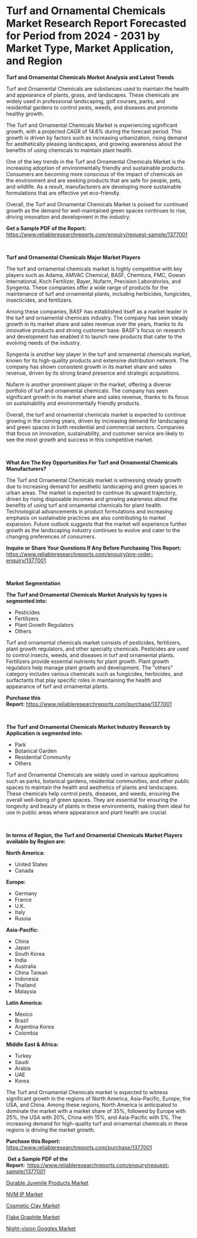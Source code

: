 <p><h1>Turf and Ornamental Chemicals Market Research Report Forecasted for Period from 2024 -  2031 by Market Type, Market Application, and Region</h1></p><p><strong>Turf and Ornamental Chemicals Market Analysis and Latest Trends</strong></p>
<p><p>Turf and Ornamental Chemicals are substances used to maintain the health and appearance of plants, grass, and landscapes. These chemicals are widely used in professional landscaping, golf courses, parks, and residential gardens to control pests, weeds, and diseases and promote healthy growth.</p><p>The Turf and Ornamental Chemicals Market is experiencing significant growth, with a projected CAGR of 14.6% during the forecast period. This growth is driven by factors such as increasing urbanization, rising demand for aesthetically pleasing landscapes, and growing awareness about the benefits of using chemicals to maintain plant health.</p><p>One of the key trends in the Turf and Ornamental Chemicals Market is the increasing adoption of environmentally friendly and sustainable products. Consumers are becoming more conscious of the impact of chemicals on the environment and are seeking products that are safe for people, pets, and wildlife. As a result, manufacturers are developing more sustainable formulations that are effective yet eco-friendly.</p><p>Overall, the Turf and Ornamental Chemicals Market is poised for continued growth as the demand for well-maintained green spaces continues to rise, driving innovation and development in the industry.</p></p>
<p><strong>Get a Sample PDF of the Report:&nbsp;</strong> <a href="https://www.reliableresearchreports.com/enquiry/request-sample/1377001">https://www.reliableresearchreports.com/enquiry/request-sample/1377001</a></p>
<p>&nbsp;</p>
<p><strong>Turf and Ornamental Chemicals Major Market Players</strong></p>
<p><p>The turf and ornamental chemicals market is highly competitive with key players such as Adama, AMVAC Chemical, BASF, Chemtura, FMC, Gowan International, Koch Fertilizer, Bayer, Nufarm, Precision Laboratories, and Syngenta. These companies offer a wide range of products for the maintenance of turf and ornamental plants, including herbicides, fungicides, insecticides, and fertilizers.</p><p>Among these companies, BASF has established itself as a market leader in the turf and ornamental chemicals industry. The company has seen steady growth in its market share and sales revenue over the years, thanks to its innovative products and strong customer base. BASF's focus on research and development has enabled it to launch new products that cater to the evolving needs of the industry.</p><p>Syngenta is another key player in the turf and ornamental chemicals market, known for its high-quality products and extensive distribution network. The company has shown consistent growth in its market share and sales revenue, driven by its strong brand presence and strategic acquisitions.</p><p>Nufarm is another prominent player in the market, offering a diverse portfolio of turf and ornamental chemicals. The company has seen significant growth in its market share and sales revenue, thanks to its focus on sustainability and environmentally friendly products.</p><p>Overall, the turf and ornamental chemicals market is expected to continue growing in the coming years, driven by increasing demand for landscaping and green spaces in both residential and commercial sectors. Companies that focus on innovation, sustainability, and customer service are likely to see the most growth and success in this competitive market.</p></p>
<p>&nbsp;</p>
<p><strong>What Are The Key Opportunities For Turf and Ornamental Chemicals Manufacturers?</strong></p>
<p><p>The Turf and Ornamental Chemicals market is witnessing steady growth due to increasing demand for aesthetic landscaping and green spaces in urban areas. The market is expected to continue its upward trajectory, driven by rising disposable incomes and growing awareness about the benefits of using turf and ornamental chemicals for plant health. Technological advancements in product formulations and increasing emphasis on sustainable practices are also contributing to market expansion. Future outlook suggests that the market will experience further growth as the landscaping industry continues to evolve and cater to the changing preferences of consumers.</p></p>
<p><strong>Inquire or Share Your Questions If Any Before Purchasing This Report:</strong> <a href="https://www.reliableresearchreports.com/enquiry/pre-order-enquiry/1377001">https://www.reliableresearchreports.com/enquiry/pre-order-enquiry/1377001</a></p>
<p>&nbsp;</p>
<p><strong>Market Segmentation</strong></p>
<p><strong>The Turf and Ornamental Chemicals Market Analysis by types is segmented into:</strong></p>
<p><ul><li>Pesticides</li><li>Fertilizers</li><li>Plant Growth Regulators</li><li>Others</li></ul></p>
<p><p>Turf and ornamental chemicals market consists of pesticides, fertilizers, plant growth regulators, and other specialty chemicals. Pesticides are used to control insects, weeds, and diseases in turf and ornamental plants. Fertilizers provide essential nutrients for plant growth. Plant growth regulators help manage plant growth and development. The "others" category includes various chemicals such as fungicides, herbicides, and surfactants that play specific roles in maintaining the health and appearance of turf and ornamental plants.</p></p>
<p><strong>Purchase this Report:&nbsp;</strong><a href="https://www.reliableresearchreports.com/purchase/1377001">https://www.reliableresearchreports.com/purchase/1377001</a></p>
<p>&nbsp;</p>
<p><strong>The Turf and Ornamental Chemicals Market Industry Research by Application is segmented into:</strong></p>
<p><ul><li>Park</li><li>Botanical Garden</li><li>Residential Community</li><li>Others</li></ul></p>
<p><p>Turf and Ornamental Chemicals are widely used in various applications such as parks, botanical gardens, residential communities, and other public spaces to maintain the health and aesthetics of plants and landscapes. These chemicals help control pests, diseases, and weeds, ensuring the overall well-being of green spaces. They are essential for ensuring the longevity and beauty of plants in these environments, making them ideal for use in public areas where appearance and plant health are crucial.</p></p>
<p>&nbsp;</p>
<p><strong>In terms of Region, the Turf and Ornamental Chemicals Market Players available by Region are:</strong></p>
<p>
    <p> <strong> North America: </strong>
        <ul>
            <li>United States</li>
            <li>Canada</li>
        </ul>
        </p> 
    <p> <strong> Europe: </strong>
        <ul>
            <li>Germany</li>
            <li>France</li>
            <li>U.K.</li>
            <li>Italy</li>
            <li>Russia</li>
        </ul>
        </p> 
    <p> <strong> Asia-Pacific: </strong>
        <ul>
            <li>China</li>
            <li>Japan</li>
            <li>South Korea</li>
            <li>India</li>
            <li>Australia</li>
            <li>China Taiwan</li>
            <li>Indonesia</li>
            <li>Thailand</li>
            <li>Malaysia</li>
        </ul>
        </p> 
    <p> <strong> Latin America: </strong>
        <ul>
            <li>Mexico</li>
            <li>Brazil</li>
            <li>Argentina Korea</li>
            <li>Colombia</li>
        </ul>
        </p> 
    <p> <strong> Middle East & Africa: </strong>
        <ul>
            <li>Turkey</li>
            <li>Saudi</li>
            <li>Arabia</li>
            <li>UAE</li>
            <li>Korea</li>
        </ul>
    </p>
    </p>
<p><p>The Turf and Ornamental Chemicals market is expected to witness significant growth in the regions of North America, Asia-Pacific, Europe, the USA, and China. Among these regions, North America is anticipated to dominate the market with a market share of 35%, followed by Europe with 25%, the USA with 20%, China with 15%, and Asia-Pacific with 5%. The increasing demand for high-quality turf and ornamental chemicals in these regions is driving the market growth.</p></p>
<p><strong>Purchase this Report: </strong><a href="https://www.reliableresearchreports.com/purchase/1377001">https://www.reliableresearchreports.com/purchase/1377001</a></p>
<p>&nbsp;<strong>Get a Sample PDF of the Report:&nbsp;&nbsp;</strong><a href="https://www.reliableresearchreports.com/enquiry/request-sample/1377001">https://www.reliableresearchreports.com/enquiry/request-sample/1377001</a></p>
<p><strong></strong></p>
<p><p><a href="https://silk-columnist-571.notion.site/Durable-Juvenile-Products-Market-Research-Report-The-Key-To-Successful-Business-Strategy-Forecasted-2cc22f9b88da49bd9a3eab1ff02679ed">Durable Juvenile Products Market</a></p><p><a href="https://view.publitas.com/reportprime-1/nvm-ip-market-analysis-and-market-size-global-industry-overview-market-segmentation-and-forecast-2024-to-2031/">NVM IP Market</a></p><p><a href="https://view.publitas.com/reportprime-1/cosmetic-clay-market-size-reflecting-a-forecast-till-2031-market-by-type-by-application-and-by-geography/">Cosmetic Clay Market</a></p><p><a href="https://cute-banjo-8ca.notion.site/Flake-Graphite-Market-Size-Reflecting-a-Forecast-Till-2031-Market-By-Type-By-Application-and-By-Ge-4cc12c465a10438ea6aeea7dabc351a6">Flake Graphite Market</a></p><p><a href="https://glittery-fuchsia-86a.notion.site/Night-vision-Goggles-Market-Provides-Detailed-Segmentation-of-this-Market-based-on-Type-Application-5f7a20dbab8b4598a7bfc49dcdc1014e">Night-vision Goggles Market</a></p></p>